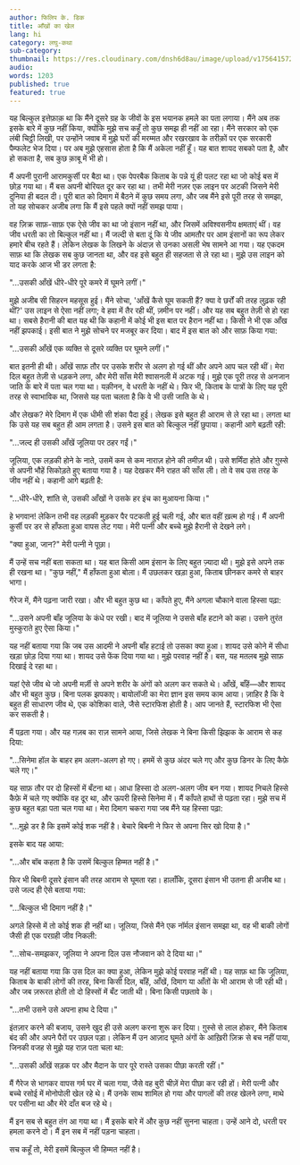 ```yaml
---
author: फिलिप के. डिक
title: आँखों का खेल
lang: hi
category: लघु-कथा
sub-category:
thumbnail: https://res.cloudinary.com/dnsh6d8au/image/upload/v1756415721/The-Eyes-Have-It_b0poac.jpg
audio:
words: 1203
published: true
featured: true
---
```


यह बिल्कुल इत्तेफ़ाक़ था कि मैंने दूसरे ग्रह के जीवों के इस भयानक हमले का पता लगाया। मैंने अब तक इसके बारे में कुछ नहीं किया, क्योंकि मुझे सच कहूँ तो कुछ समझ ही नहीं आ रहा। मैंने सरकार को एक लंबी चिट्ठी लिखी, पर उन्होंने जवाब में मुझे घरों की मरम्मत और रखरखाव के तरीक़ों पर एक सरकारी पैम्फलेट भेज दिया। पर अब मुझे एहसास होता है कि मैं अकेला नहीं हूँ। यह बात शायद सबको पता है, और हो सकता है, सब कुछ क़ाबू में भी हो।

मैं अपनी पुरानी आरामकुर्सी पर बैठा था। एक पेपरबैक किताब के पन्ने यूं ही पलट रहा था जो कोई बस में छोड़ गया था। मैं बस अपनी बोरियत दूर कर रहा था। तभी मेरी नज़र एक लाइन पर अटकी जिसने मेरी दुनिया ही बदल दी। पूरी बात को दिमाग में बैठने में कुछ समय लगा, और जब मैंने इसे पूरी तरह से समझा, तो यह सोचकर अजीब लगा कि मैं इसे पहले क्यों नहीं समझ पाया।

वह ज़िक्र साफ़-साफ़ एक ऐसे जीव का था जो इंसान नहीं था, और जिसमें अविश्वसनीय क्षमताएं थीं। वह जीव धरती का तो बिल्कुल नहीं था। मैं जल्दी से बता दूं कि ये जीव आमतौर पर आम इंसानों का रूप लेकर हमारे बीच रहते हैं। लेकिन लेखक के लिखने के अंदाज़ से उनका असली भेष सामने आ गया। यह एकदम साफ़ था कि लेखक सब कुछ जानता था, और वह इसे बहुत ही सहजता से ले रहा था। मुझे उस लाइन को याद करके आज भी डर लगता है:

"...उसकी आँखें धीरे-धीरे पूरे कमरे में घूमने लगीं।"

मुझे अजीब सी सिहरन महसूस हुई। मैंने सोचा, 'आँखें कैसे घूम सकती हैं? क्या वे छर्रों की तरह लुढ़क रही थीं?' उस लाइन से ऐसा नहीं लगा; वे हवा में तैर रही थीं, ज़मीन पर नहीं। और यह सब बहुत तेज़ी से हो रहा था। सबसे हैरानी की बात यह थी कि कहानी में कोई भी इस बात पर हैरान नहीं था। किसी ने भी एक आँख नहीं झपकाई। इसी बात ने मुझे सोचने पर मजबूर कर दिया। बाद में इस बात को और साफ़ किया गया:

"...उसकी आँखें एक व्यक्ति से दूसरे व्यक्ति पर घूमने लगीं।"

बात इतनी ही थी। आँखें साफ़ तौर पर उसके शरीर से अलग हो गई थीं और अपने आप चल रही थीं। मेरा दिल बहुत तेज़ी से धड़कने लगा, और मेरी साँस मेरी श्वासनली में अटक गई। मुझे एक पूरी तरह से अनजान जाति के बारे में पता चल गया था। यक़ीनन, वे धरती के नहीं थे। फिर भी, किताब के पात्रों के लिए यह पूरी तरह से स्वाभाविक था, जिससे यह पता चलता है कि वे भी उसी जाति के थे।

और लेखक? मेरे दिमाग में एक धीमी सी शंका पैदा हुई। लेखक इसे बहुत ही आराम से ले रहा था। लगता था कि उसे यह सब बहुत ही आम लगता है। उसने इस बात को बिल्कुल नहीं छुपाया। कहानी आगे बढ़ती रही:

"...जल्द ही उसकी आँखें जूलिया पर ठहर गईं।"

जूलिया, एक लड़की होने के नाते, उसमें कम से कम नाराज़ होने की तमीज़ थी। उसे शर्मिंदा होते और ग़ुस्से से अपनी भौहें सिकोड़ते हुए बताया गया है। यह देखकर मैंने राहत की साँस ली। तो वे सब उस तरह के जीव नहीं थे। कहानी आगे बढ़ती है:

"...धीरे-धीरे, शांति से, उसकी आँखों ने उसके हर इंच का मुआयना किया।"

हे भगवान! लेकिन तभी वह लड़की मुड़कर पैर पटकती हुई चली गई, और बात वहीं ख़त्म हो गई। मैं अपनी कुर्सी पर डर से हाँफता हुआ वापस लेट गया। मेरी पत्नी और बच्चे मुझे हैरानी से देखने लगे।

"क्या हुआ, जान?" मेरी पत्नी ने पूछा।

मैं उन्हें सच नहीं बता सकता था। यह बात किसी आम इंसान के लिए बहुत ज़्यादा थी। मुझे इसे अपने तक ही रखना था। "कुछ नहीं," मैं हाँफता हुआ बोला। मैं उछलकर खड़ा हुआ, किताब छीनकर कमरे से बाहर भागा।

गैरेज में, मैंने पढ़ना जारी रखा। और भी बहुत कुछ था। काँपते हुए, मैंने अगला चौकाने वाला हिस्सा पढ़ा:

"...उसने अपनी बाँह जूलिया के कंधे पर रखी। बाद में जूलिया ने उससे बाँह हटाने को कहा। उसने तुरंत मुस्कुराते हुए ऐसा किया।"

यह नहीं बताया गया कि जब उस आदमी ने अपनी बाँह हटाई तो उसका क्या हुआ। शायद उसे कोने में सीधा खड़ा छोड़ दिया गया था। शायद उसे फेंक दिया गया था। मुझे परवाह नहीं है। बस, यह मतलब मुझे साफ़ दिखाई दे रहा था।

यहां ऐसे जीव थे जो अपनी मर्ज़ी से अपने शरीर के अंगों को अलग कर सकते थे। आँखें, बाँहें—और शायद और भी बहुत कुछ। बिना पलक झपकाए। बायोलॉजी का मेरा ज्ञान इस समय काम आया। ज़ाहिर है कि वे बहुत ही साधारण जीव थे, एक कोशिका वाले, जैसे स्टारफिश होती है। आप जानते हैं, स्टारफिश भी ऐसा कर सकती है।

मैं पढ़ता गया। और यह गज़ब का राज़ सामने आया, जिसे लेखक ने बिना किसी झिझक के आराम से कह दिया:

"...सिनेमा हॉल के बाहर हम अलग-अलग हो गए। हममें से कुछ अंदर चले गए और कुछ डिनर के लिए कैफ़े चले गए।"

यह साफ़ तौर पर दो हिस्सों में बँटना था। आधा हिस्सा दो अलग-अलग जीव बन गया। शायद निचले हिस्से कैफ़े में चले गए क्योंकि वह दूर था, और ऊपरी हिस्से सिनेमा में। मैं काँपते हाथों से पढ़ता रहा। मुझे सच में कुछ बहुत बड़ा पता चल गया था। मेरा दिमाग चकरा गया जब मैंने यह हिस्सा पढ़ा:

"...मुझे डर है कि इसमें कोई शक नहीं है। बेचारे बिबनी ने फिर से अपना सिर खो दिया है।"

इसके बाद यह आया:

"...और बॉब कहता है कि उसमें बिल्कुल हिम्मत नहीं है।"

फिर भी बिबनी दूसरे इंसान की तरह आराम से घूमता रहा। हालाँकि, दूसरा इंसान भी उतना ही अजीब था। उसे जल्द ही ऐसे बताया गया:

"...बिल्कुल भी दिमाग नहीं है।"

अगले हिस्से में तो कोई शक ही नहीं था। जूलिया, जिसे मैंने एक नॉर्मल इंसान समझा था, वह भी बाकी लोगों जैसी ही एक परग्रही जीव निकली:

"...सोच-समझकर, जूलिया ने अपना दिल उस नौजवान को दे दिया था।"

यह नहीं बताया गया कि उस दिल का क्या हुआ, लेकिन मुझे कोई परवाह नहीं थी। यह साफ़ था कि जूलिया, किताब के बाकी लोगों की तरह, बिना किसी दिल, बाँहें, आँखें, दिमाग या आँतों के भी आराम से जी रही थी। और जब ज़रूरत होती तो दो हिस्सों में बँट जाती थी। बिना किसी पछतावे के।

"...तभी उसने उसे अपना हाथ दे दिया।"

इंतज़ार करने की बजाय, उसने खुद ही उसे अलग करना शुरू कर दिया। ग़ुस्से से लाल होकर, मैंने किताब बंद की और अपने पैरों पर उछल पड़ा। लेकिन मैं उन आज़ाद घूमते अंगों के आख़िरी ज़िक्र से बच नहीं पाया, जिनकी वजह से मुझे यह राज़ पता चला था:

"...उसकी आँखें सड़क पर और मैदान के पार पूरे रास्ते उसका पीछा करती रहीं।"

मैं गैरेज से भागकर वापस गर्म घर में चला गया, जैसे वह बुरी चीज़ें मेरा पीछा कर रही हों। मेरी पत्नी और बच्चे रसोई में मोनोपोली खेल रहे थे। मैं उनके साथ शामिल हो गया और पागलों की तरह खेलने लगा, माथे पर पसीना था और मेरे दाँत बज रहे थे।

मैं इन सब से बहुत तंग आ गया था। मैं इसके बारे में और कुछ नहीं सुनना चाहता। उन्हें आने दो, धरती पर हमला करने दो। मैं इन सब में नहीं पड़ना चाहता।

सच कहूँ तो, मेरी इसमें बिल्कुल भी हिम्मत नहीं है।